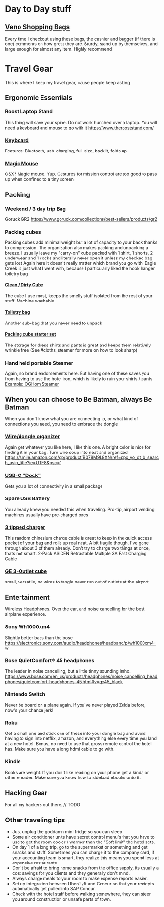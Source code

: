 # Day to Day stuff

## [Veno Shopping Bags](https://amzn.to/4bkPmLX)

Every time I checkout using these bags, the cashier and bagger (if there is one) comments on how great they are. Sturdy, stand up by themselves, and large enough for almost any item. Highly recommend

# Travel Gear
This is where I keep my travel gear, cause people keep asking

## Ergonomic Essentials

### Roost Laptop Stand
This thing will save your spine. Do not work hunched over a laptop. You will need a keyboard and mouse to go with it
https://www.therooststand.com/

### [Keyboard](https://amzn.to/3xw2OyJ)

Features: Bluetooth, usb-charging, full-size, backlit, folds up

### [Magic Mouse](https://amzn.to/3L2XlSY)

OSX? Magic mouse. Yup. Gestures for mission control are too good to pass up when confined to a tiny screen


## Packing

### Weekend / 3 day trip Bag
Goruck GR2
https://www.goruck.com/collections/best-sellers/products/gr2

### Packing cubes
Packing cubes add minimal weight but a lot of capacity to your back thanks to compression. 
The organization also makes packing and unpacking a breeze. I usually leave my "carry-on" cube packed with 1 shirt, 1 shorts, 2 underwear and 1 socks and literally never open it unless my checked bag gets lost
Again here it doesn't really matter which brand you go with, Eagle Creek is just what I went with, because I particularly liked the hook hanger toiletry bag

#### [Clean / Dirty Cube](https://amzn.to/3XEi8UK)
The cube I use most, keeps the smelly stuff isolated from the rest of your stuff. Machine washable.

#### [Toiletry bag](https://amzn.to/4bd8YSh)
Another sub-bag that you never need to unpack

#### [Packing cube starter set](https://amzn.to/3zphbW0)
The storage for dress shirts and pants is great and keeps them relatively wrinkle free (See #cloths_steamer for more on how to look sharp)

### Hand held portable Steamer
Again, no brand endorsements here. But having one of these saves you from having to use the hotel iron, which is likely to ruin your shirts / pants
[Example: OGHom Steamer](https://amzn.to/45CQRUu)

## When you can choose to Be Batman, always Be Batman
When you don't know what you are connecting to, or what kind of connections you need, you need to embrace the dongle

### [Wire/dongle organizer](https://amzn.to/3xuE6yM)
Again get whatever you like here, I like this one. A bright color is nice for finding it in your bag. Turn wire soup into neat and organized
https://smile.amazon.com/gp/product/B078M9L8XN/ref=ppx_yo_dt_b_search_asin_title?ie=UTF8&psc=1

### [USB-C "Dock"](https://amzn.to/4cDVVKN)
Gets you a lot of connectivity in a small package

### Spare USB Battery
You already knew you needed this when traveling. Pro-tip, airport vending machines usually have pre-charged ones

### [3 tipped charger](https://amzn.to/3VVfZm3)
This random chinesium charge cable is great to keep in the quick access pocket of your bag and rolls up real neat. A bit fragile though. I've gone through about 3 of them already. Don't try to charge two things at once, thats not smart.
2-Pack ASICEN Retractable Multiple 3A Fast Charging Cable

### [GE 3-Outlet cube](https://amzn.to/3XBynSe)
small, versatile, no wires to tangle never run out of outlets at the airport

## Entertainment

Wireless Headphones. Over the ear, and noise cancelling for the best airplane experience.
### Sony Wh1000xm4 
Slightly better bass than the bose
https://electronics.sony.com/audio/headphones/headband/p/wh1000xm4-w

### Bose QuietComfort® 45 headphones 
The leader in noise cancelling, but a little tinny sounding imho.
https://www.bose.com/en_us/products/headphones/noise_cancelling_headphones/quietcomfort-headphones-45.html#v=qc45_black

### Nintendo Switch
Never be board on a plane again. If you've never played Zelda before, now's your chance jerk!

### Roku
Get a small one and stick one of these into your dongle bag and avoid having to sign into netflix, amazon, and everything else every time you land at a new hotel. Bonus, no need to use that gross remote control the hotel has. Make sure you have a long hdmi cable to go with.

### Kindle
Books are weight. If you don't like reading on your phone get a kinda or other ereader. Make sure you know how to sideload ebooks onto it.

## Hacking Gear
For all my hackers out there.
// TODO

## Other traveling tips
* Just unplug the goddamn mini fridge so you can sleep
* Some air conditioner units have secret control menu's that you have to use to get the room cooler / warmer than the "Soft limit" the hotel sets.
* On day 1 of a long trip, go to the supermarket or something and get snacks and stuff. Sometimes you can charge it to the company card, if your accounting team is smart, they realize this means you spend less at expensive restaurants.
* Don't be afraid to bring home snacks from the office supply, its usually a cost savings for you clients and they generally don't mind.
* Always charge meals to your room to make expense reports easier.
* Set up integration between Uber/Lyft and Concur so that your reciepts automatically get pulled into SAP Concur.
* Check with the hotel staff before walking somewhere, they can steer you around construction or unsafe parts of town.

